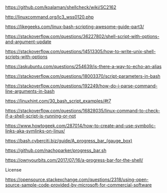 
<!-- 

# -
# - ABOUT: LICENSE
# -
# - 
# - Microsoft Limited Public License (Ms-LPL) 
# - https://www.openhub.net/licenses/mslpl
# - 
# -
# - This license governs use of the accompanying software.
# - If you use the software, you accept this license. 
# - If you do not # - accept the license, do not use the software. 
# -
# - 1. Definitions 
# -
# - The terms "reproduce," "reproduction," "derivative works," and "distribution" 
# - have the same meaning here as under U.S. 
# - copyright law.
# -
# - A "contribution" is the original software, or any additions or changes to the 
# - software. A "contributor" is any person that distributes its contribution under 
# - this license. "Licensed patents" are a contributor's patent claims that 
# - read directly on its contribution. 
# -
# - 2. Grant of Rights 
# -
# - (A) Copyright Grant- Subject to the terms of this license, 
# - including the license conditions and limitations in section 3, 
# - each contributor grants you a non-exclusive, worldwide, royalty-free 
# - copyright license to reproduce its contribution, prepare derivative 
# - works of its contribution, and distribute its contribution or any 
# - derivative works that you create. 
# -
# - (B) Patent Grant- Subject to the terms of this license, 
# - including the license conditions and limitations in section 3, 
# - each contributor grants you a non-exclusive, worldwide, royalty-free license
# - under its licensed patents to make, have made, use, sell, offer for sale, import, 
# - and/or otherwise dispose of its contribution in the software or derivative works of 
# - the contribution in the software. 
# -
# - 3. Conditions and Limitations 
# -
# - (A) No Trademark License- This license does not grant you rights to use any 
# - contributors' name, logo, or trademarks. 
# -
# - (B) If you bring a patent claim against any contributor 
# - over patents that you claim are infringed by the software, your patent license 
# - from such contributor to the software ends automatically. 
# -
# - (C) If you distribute any portion of the software, you must 
# - retain all copyright, patent, trademark, and attribution notices 
# - that are present in the software. 
# -
# - (D) If you distribute any portion of the software in source code form, 
# - you may do so only under this license by including a complete copy 
# - of this license with your distribution. 
# -
# - If you distribute any portion of the software in compiled 
# - or object code form, you may only do 
# - so under a license that complies with this license. 
# -
# - (E) The software is licensed "as-is." You bear the risk of using it. 
# - The contributors give no express warranties, guarantees, or conditions. 
# - You may have additional consumer rights under your local laws which this 
# - license cannot change. To the extent permitted under your local laws, 
# - the contributors exclude the implied warranties of merchantability, 
# - fitness for a particular purpose and non-infringement. 
# -
# - 4. (F) Platform Limitation- The licenses granted in sections 2(A) & 2(B) extend only 
# - to the software or derivative works that you create that run on a Microsoft Windows 
# - operating system product.
# -

-->

https://github.com/koalaman/shellcheck/wiki/SC2162

http://linuxcommand.org/lc3_wss0120.php

https://likegeeks.com/linux-bash-scripting-awesome-guide-part3/

https://stackoverflow.com/questions/36227802/shell-script-with-options-and-argument-update

https://stackoverflow.com/questions/14513305/how-to-write-unix-shell-scripts-with-options

https://askubuntu.com/questions/254639/is-there-a-way-to-echo-an-alias

https://stackoverflow.com/questions/18003370/script-parameters-in-bash

https://stackoverflow.com/questions/192249/how-do-i-parse-command-line-arguments-in-bash

https://linuxhint.com/30_bash_script_examples/#t7

https://stackoverflow.com/questions/16828035/linux-command-to-check-if-a-shell-script-is-running-or-not

https://www.howtogeek.com/287014/how-to-create-and-use-symbolic-links-aka-symlinks-on-linux/

https://bash.cyberciti.biz/guide/A_progress_bar_(gauge_box)

https://github.com/nachoparker/progress_bar.sh

https://ownyourbits.com/2017/07/16/a-progress-bar-for-the-shell/


License

https://opensource.stackexchange.com/questions/2318/using-open-source-sample-code-provided-by-microsoft-for-commercial-software
